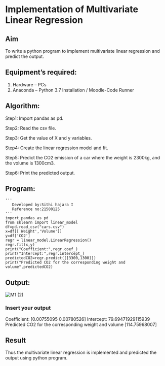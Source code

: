 # Implementation of Multivariate Linear Regression
## Aim
To write a python program to implement multivariate linear regression and predict the output.
## Equipment’s required:
1.	Hardware – PCs
2.	Anaconda – Python 3.7 Installation / Moodle-Code Runner
## Algorithm:
Step1: Import pandas as pd.

Step2: Read the csv file.

Step3: Get the value of X and y variables.

Step4: Create the linear regression model and fit.

Step5: Predict the CO2 emission of a car where the weight is 2300kg, and the volume is 1300cm3.

Step6: Print the predicted output.

## Program:
```
'''
   Developed by:Sithi hajara I
   Reference no:21500125
'''   
import pandas as pd
from sklearn import linear_model 
df=pd.read_csv("cars.csv")
x=df[['Weight','Volume']]
y=df['CO2']
regr = linear_model.LinearRegression()
regr.fit(x,y)
print("Coefficient:",regr.coef_)
print("Intercept:",regr.intercept_)
predictedCO2=regr.predict([[3300,1300]])
print("Predicted CO2 for the corresponding weight and volume",predictedCO2)

```
## Output:
![M1 (2)](https://user-images.githubusercontent.com/94219582/153833627-97a50d81-32bf-45a2-a29c-0fc2a3b657cd.PNG)

### Insert your output
Coefficient: [0.00755095 0.00780526]
Intercept: 79.69471929115939
Predicted CO2 for the corresponding weight and volume [114.75968007]

## Result
Thus the multivariate linear regression is implemented and predicted the output using python program.
